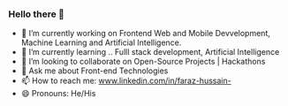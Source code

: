 ### Hello there 👋

- 🔭 I’m currently working on Frontend Web and Mobile Devvelopment, Machine Learning and Artificial Intelligence.
- 🌱 I’m currently learning .. Fulll stack development, Artificial Intelligence
- 👯 I’m looking to collaborate on Open-Source Projects | Hackathons
- 💬 Ask me about Front-end Technologies
- 📫 How to reach me: www.linkedin.com/in/faraz-hussain-
- 😄 Pronouns: He/His
